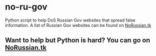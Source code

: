 # no-ru-gov
Python script to help DoS Russian Gov websites that spread false information.
A list of Russian Gov websites can be found on [NoRussian.tk](www.NoRussian.tk)

## Want to help but Python is hard? You can go on [NoRussian.tk](www.NoRussian.tk)
